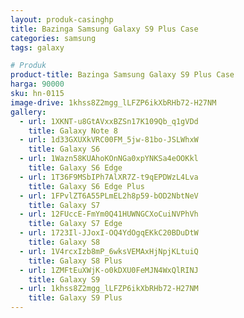 ```yaml
---
layout: produk-casinghp
title: Bazinga Samsung Galaxy S9 Plus Case
categories: samsung
tags: galaxy

# Produk
product-title: Bazinga Samsung Galaxy S9 Plus Case
harga: 90000
sku: hn-0115
image-drive: 1khss8Z2mgg_lLFZP6ikXbRHb72-H27NM
gallery:
  - url: 1XKNT-u8GtAVxxBZSn17K109Qb_q1gVDd
    title: Galaxy Note 8
  - url: 1d33GXUXkVRC00FM_5jw-81bo-JSLWhxW
    title: Galaxy S6
  - url: 1Wazn58KUAhoKOnNGa0xpYNKSa4eOOKkl
    title: Galaxy S6 Edge
  - url: 1T36F9MSbIPh7AlXR7Z-t9qEPDWzL4Lva
    title: Galaxy S6 Edge Plus
  - url: 1FPvlZT6A55PLmEL2h8p59-bOD2NbtNeV
    title: Galaxy S7
  - url: 12FUccE-FmYm0Q41HUWNGCXoCuiNVPhVh
    title: Galaxy S7 Edge
  - url: 1723Il-JJoxI-OQ4YdOgqEKkC20BDuDtW
    title: Galaxy S8
  - url: 1V4rcxIzb8mP_6wksVEMAxHjNpjKLtuiQ
    title: Galaxy S8 Plus
  - url: 1ZMFtEuXWjK-o0kDXU0FeMJN4WxQlRINJ
    title: Galaxy S9
  - url: 1khss8Z2mgg_lLFZP6ikXbRHb72-H27NM
    title: Galaxy S9 Plus
---
```

